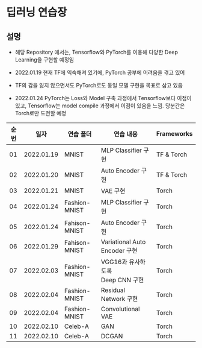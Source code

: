 # 딥러닝 연습장

## 설명
- 해당 Repository 에서는, Tensorflow와 PyTorch를 이용해 다양한 Deep Learning을 구현할 예정임

- 2022.01.19 현재 TF에 익숙해져 있기에, PyTorch 공부에 어려움을 겪고 있어
- TF의 감을 잃지 않으면서도 PyTorch로도 동일 모델 구현을 목표로 삼고 있음
- 2022.01.24 PyTorch는 Loss와 Model 구축 과정에서 Tensorflow보다 이점이 있고, Tensorflow는 model compile 과정에서 이점이 있음을 느낌. 당분간은 Torch로만 도전할 예정

|순번|일자|연습 폴더|연습 내용|Frameworks|
|---|---|---|---|---|
|01|2022.01.19|MNIST|MLP Classifier 구현|TF & Torch|
|02|2022.01.20|MNIST|Auto Encoder 구현|TF & Torch|
|03|2022.01.21|MNIST|VAE 구현|Torch|
|04|2022.01.24|Fashion-MNIST|MLP Classifier 구현|Torch|
|05|2022.01.24|Fahison-MNIST|Auto Encoder 구현|Torch|
|06|2022.01.29|Fahison-MNIST|Variational Auto Encoder 구현|Torch|
|07|2022.02.03|Fashion-MNIST|VGG16과 유사하도록<br>Deep CNN 구현|Torch|
|08|2022.02.04|Fashion-MNIST|Residual Network 구현|Torch|
|09|2022.02.04|Fashion-MNIST|Convolutional VAE  |Torch|
|10|2022.02.10|Celeb-A|GAN|Torch|
|11|2022.02.10|Celeb-A|DCGAN|Torch|
